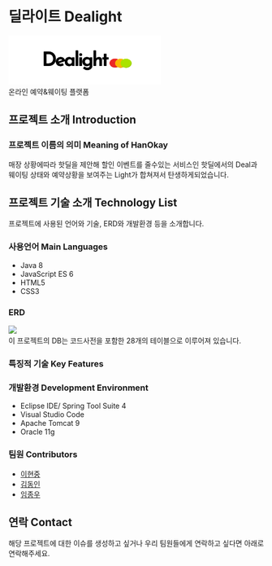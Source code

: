 # 딜라이트 Dealight
<div>
<img width="300" src="https://raw.githubusercontent.com/Dealight-JDH/Dealight/main/dealight_project/src/main/webapp/resources/icon/logo_ver4.png">
</div>
온라인 예약&웨이팅 플랫폼


## 프로젝트 소개 Introduction

### 프로젝트 이름의 의미 Meaning of HanOkay
매장 상황에따라 핫딜을 제안해 할인 이벤트를 줄수있는 서비스인 핫딜에서의 Deal과 웨이팅 상태와 예약상황을 보여주는 Light가 합쳐져서 탄생하게되었습니다.


## 프로젝트 기술 소개 Technology List
프로젝트에 사용된 언어와 기술, ERD와 개발환경 등을 소개합니다.

### 사용언어 Main Languages
- Java 8
- JavaScript ES 6
- HTML5
- CSS3

### ERD
<div>
<img width="500" src="https://user-images.githubusercontent.com/59944236/105135497-789dcf80-5b33-11eb-8e21-09cada5d742d.jpg">
</div>
이 프로젝트의 DB는 코드사전을 포함한 28개의 테이블으로 이루어져 있습니다.

### 특징적 기술 Key Features


### 개발환경 Development Environment
* Eclipse IDE/ Spring Tool Suite 4
* Visual Studio Code
* Apache Tomcat 9
* Oracle 11g


### 팀원 Contributors
* [이현중](https://github.com/june-oss)
* [김동인](https://github.com/eastperson)
* [임종우](https://github.com/ㅓongwoolim) 

## 연락 Contact
해당 프로젝트에 대한 이슈를 생성하고 싶거나 우리 팀원들에게 연락하고 싶다면 아래로 연락해주세요.

